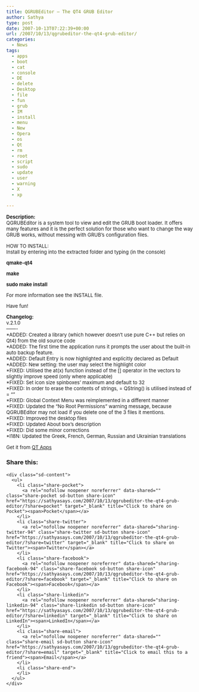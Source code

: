 ```yaml
---
title: QGRUBEditor – The QT4 GRUB Editor
author: Sathya
type: post
date: 2007-10-13T07:22:39+00:00
url: /2007/10/13/qgrubeditor-the-qt4-grub-editor/
categories:
  - News
tags:
  - apps
  - boot
  - cat
  - console
  - DE
  - delete
  - Desktop
  - file
  - fun
  - grub
  - IM
  - install
  - menu
  - New
  - Opera
  - os
  - Qt
  - rm
  - root
  - script
  - sudo
  - update
  - user
  - warning
  - X
  - xp

---
```

<font size="2"><strong>Description:</strong><br /> <span class="smallcontenttext">QGRUBEditor is a system tool to view and edit the GRUB boot loader. It offers many features and it is the perfect solution for those who want to change the way GRUB works, without messing with GRUB&#8217;s configuration files.</p> 

<p>
  HOW TO INSTALL:<br /> Install by entering into the extracted folder and typing (in the console)
</p>

<p>
  <strong>qmake-qt4</strong>
</p>

<p>
  <strong>make</strong>
</p>

<p>
  <strong>sudo make install</strong>
</p>

<p>
  For more information see the INSTALL file.
</p>

<p>
  Have fun!</span>
</p>

<p>
  <strong>Changelog:</strong><br /> <span class="smallcontenttext">v.2.1.0<br /> &#8212;&#8212;-<br /> *ADDED: Created a library (which however doesn&#8217;t use pure C++ but relies on Qt4) from the old source code<br /> *ADDED: The first time the application runs it prompts the user about the built-in auto backup feature.<br /> *ADDED: Default Entry is now highlighted and explicitly declared as Default<br /> *ADDED: New setting: the user may select the highlight color<br /> *FIXED: Utilised the at(x) function instead of the [] operator in the vectors to slightly improve speed (only where applicable)<br /> *FIXED: Set icon size spinboxes&#8217; maximum and default to 32<br /> *FIXED: In order to erase the contents of strings, = QString() is utilised instead of = &#8220;&#8221;<br /> *FIXED: Global Context Menu was reimplemented in a different manner<br /> *FIXED: Updated the &#8220;No Root Permissions&#8221; warning message, because QGRUBEditor may not load if you delete one of the 3 files it mentions.<br /> *FIXED: Improved the desktop files<br /> *FIXED: Updated About box&#8217;s description<br /> *FIXED: Did some minor corrections<br /> *I18N: Updated the Greek, French, German, Russian and Ukrainian translations</span>
</p>

<p>
  Get it from <a href="http://www.qt-apps.org/content/show.php/QGRUBEditor?content=60391">QT Apps </a> </font>
</p>

<div class="sharedaddy sd-sharing-enabled">
  <div class="robots-nocontent sd-block sd-social sd-social-icon-text sd-sharing">
    <h3 class="sd-title">
      Share this:
    </h3>
    
    <div class="sd-content">
      <ul>
        <li class="share-pocket">
          <a rel="nofollow noopener noreferrer" data-shared="" class="share-pocket sd-button share-icon" href="https://sathyasays.com/2007/10/13/qgrubeditor-the-qt4-grub-editor/?share=pocket" target="_blank" title="Click to share on Pocket"><span>Pocket</span></a>
        </li>
        <li class="share-twitter">
          <a rel="nofollow noopener noreferrer" data-shared="sharing-twitter-94" class="share-twitter sd-button share-icon" href="https://sathyasays.com/2007/10/13/qgrubeditor-the-qt4-grub-editor/?share=twitter" target="_blank" title="Click to share on Twitter"><span>Twitter</span></a>
        </li>
        <li class="share-facebook">
          <a rel="nofollow noopener noreferrer" data-shared="sharing-facebook-94" class="share-facebook sd-button share-icon" href="https://sathyasays.com/2007/10/13/qgrubeditor-the-qt4-grub-editor/?share=facebook" target="_blank" title="Click to share on Facebook"><span>Facebook</span></a>
        </li>
        <li class="share-linkedin">
          <a rel="nofollow noopener noreferrer" data-shared="sharing-linkedin-94" class="share-linkedin sd-button share-icon" href="https://sathyasays.com/2007/10/13/qgrubeditor-the-qt4-grub-editor/?share=linkedin" target="_blank" title="Click to share on LinkedIn"><span>LinkedIn</span></a>
        </li>
        <li class="share-email">
          <a rel="nofollow noopener noreferrer" data-shared="" class="share-email sd-button share-icon" href="https://sathyasays.com/2007/10/13/qgrubeditor-the-qt4-grub-editor/?share=email" target="_blank" title="Click to email this to a friend"><span>Email</span></a>
        </li>
        <li class="share-end">
        </li>
      </ul>
    </div>
  </div>
</div>